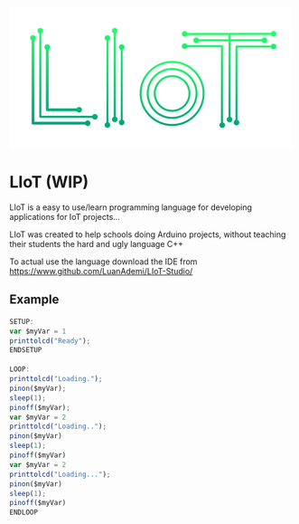 ![LIoT](assets/LIoT.png)

# LIoT (WIP)

LIoT is a easy to use/learn programming language for developing applications for IoT projects...

LIoT was created to help schools doing Arduino projects, without teaching their students the hard and ugly language C++

To actual use the language download the IDE from https://www.github.com/LuanAdemi/LIoT-Studio/
## Example

```javascript
SETUP:
var $myVar = 1
printtolcd("Ready");
ENDSETUP

LOOP:
printtolcd("Loading.");
pinon($myVar);
sleep(1);
pinoff($myVar);
var $myVar = 2
printtolcd("Loading..");
pinon($myVar)
sleep(1);
pinoff($myVar)
var $myVar = 2
printtolcd("Loading...");
pinon($myVar)
sleep(1);
pinoff($myVar)
ENDLOOP
```
